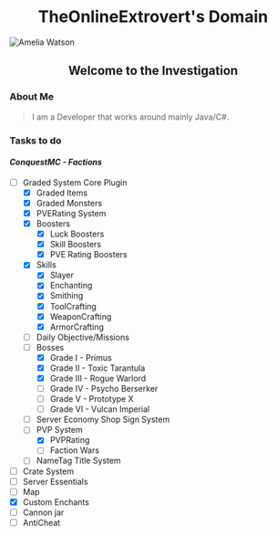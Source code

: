 <h1 align="center">TheOnlineExtrovert's Domain</h1>

![Amelia Watson](https://images.wallpapersden.com/image/download/watson-amelia-virtual-youtuber_bGlqZ2yUmZqaraWkpJRnaWVlrWZnZWU.jpg)

<h2 align="center">Welcome to the Investigation</h2>

<h3 align="left">About Me</h3>

> I am a Developer that works around mainly Java/C#.

<h3 align="left">Tasks to do</h3>

#### *ConquestMC - Factions*

- [ ] Graded System Core Plugin
  - [x] Graded Items
  - [x] Graded Monsters
  - [x] PVERating System
  - [x] Boosters
    - [x] Luck Boosters
    - [x] Skill Boosters
    - [x] PVE Rating Boosters  
  - [x] Skills
    - [x] Slayer
    - [x] Enchanting
    - [x] Smithing
    - [x] ToolCrafting
    - [x] WeaponCrafting
    - [x] ArmorCrafting
  - [ ] Daily Objective/Missions
  - [ ] Bosses
    - [x] Grade I - Primus
    - [x] Grade II - Toxic Tarantula
    - [x] Grade III - Rogue Warlord
    - [ ] Grade IV - Psycho Berserker
    - [ ] Grade V - Prototype X
    - [ ] Grade VI - Vulcan Imperial
  - [ ] Server Economy Shop Sign System
  - [ ] PVP System
    - [x] PVPRating
    - [ ] Faction Wars
  - [ ] NameTag Title System
- [ ] Crate System
- [ ] Server Essentials
- [ ] Map
- [x] Custom Enchants
- [ ] Cannon jar
- [ ] AntiCheat
